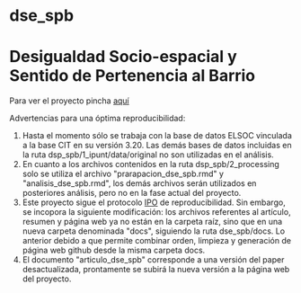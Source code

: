 # dse_spb
# Desigualdad Socio-espacial y Sentido de Pertenencia al Barrio

Para ver el proyecto pincha [aquí](https://cristobalortizvilches.github.io/dse_spb/) 

Advertencias para una óptima reproducibilidad:
1. Hasta el momento sólo se trabaja con la base de datos ELSOC vinculada a la base CIT en su versión 3.20. Las demás bases de datos incluidas en la ruta dsp_spb/1_ipunt/data/original no son utilizadas en el análisis.
2. En cuanto a los archivos contenidos en la ruta dsp_spb/2_processing solo se utiliza el archivo "prarapacion_dse_spb.rmd" y "analisis_dse_spb.rmd", los demás archivos serán utilizados en posteriores análisis, pero no en la fase actual del proyecto.
3. Este proyecto sigue el protocolo [IPO](https://juancarloscastillo.github.io/ipo/index_es.html) de reproducibilidad. Sin embargo, se incopora la siguiente modificación: los archivos referentes al artículo, resumen y página web ya no están en la carpeta raíz, sino que en una nueva carpeta denominada "docs", siguiendo la ruta dse_spb/docs. Lo anterior debido a que permite combinar orden, limpieza y generación de página web github desde la misma carpeta docs.
4. El documento "articulo_dse_spb" corresponde a una versión del paper desactualizada, prontamente se subirá la nueva versión a la página web del proyecto.
